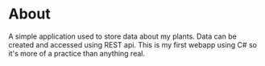 ﻿# About

A simple application used to store data about my plants. Data can be created and accessed using REST api. This is my first webapp using C# so it's more of a practice than anything real.